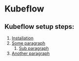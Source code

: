 # Kubeflow

## Kubeflow setup steps:
1. [Installation](kubeflow-install.md)
2. [Some paragraph](#paragraph1)
    1. [Sub paragraph](#subparagraph1)
3. [Another paragraph](#paragraph2)
